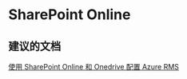 <properties
    pageTitle="sharepoint online"
    description="SharePoint Online"
    service="microsoft.rightsmanagement"
    resource="rightsmanagement"
    authors="aashu"
    displayOrder=""
    selfHelpType="generic"
    supportTopicIds="32335894"
    resourceTags=""
    productPesIds="14997"
    cloudEnvironments="public"
/>


# SharePoint Online

## **建议的文档**
[使用 SharePoint Online 和 Onedrive 配置 Azure RMS](https://technet.microsoft.com/library/dn905447.aspx)



<!--HONumber=Jul16_HO4-->


